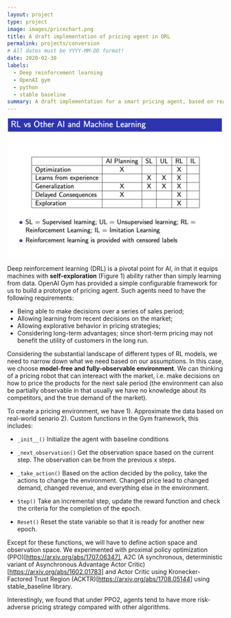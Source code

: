 ```yaml
---
layout: project
type: project
image: images/pricechart.png
title: A draft implementation of pricing agent in DRL
permalink: projects/conversion
# All dates must be YYYY-MM-DD format!
date: 2020-02-30
labels:
  - Deep reinforcement learning
  - OpenAI gym
  - python
  - stable baseline
summary: A draft implementation for a smart pricing agent, based on real-world data
---
```

<img class="ui medium right floated rounded image" src="../images/rl_1.png">

Deep reinforcement learning (DRL) is a pivotal point for AI, in that it equips machines with **self-exploration** (Figure 1) ability rather than simply learning from data. OpenAI Gym has provided a simple configurable framework for us to build a prototype of pricing agent. Such agents need to have the following requirements:

* Being able to make decisions over a series of sales period;
* Allowing learning from recent decisions on the market;
* Allowing explorative behavior in pricing strategies;
* Considering long-term advantages; since short-term pricing may not benefit the utility of customers in the long run.

Considering the substantial landscape of different types of RL models, we need to narrow down what we need based on our assumptions. In this case, we choose **model-free and fully-observable environment**. We can thinking of a pricing robot that can intereact with the market, i.e. make decisions on how to price the products for the next sale period (the environment can also be partially observable in that usually we have no knowledge about its competitors, and the true demand of the market). 

To create a pricing environment, we have 1). Approximate the data based on real-world senario 2). Custom functions in the Gym framework, this includes:

* `_init__()`
Initialize the agent with baseline conditions

* `_next_observation()`
Get the observation space based on the current step. The observation can be from the previous x steps.

 
* `_take_action()`
Based on the action decided by the policy, take the actions to change the environment. Changed price lead to changed demand, changed revenue, and everything else in the environment.


* `Step()`
Take an incremental step, update the reward function and check the criteria for the completion of the epoch.

 
* `Reset()`
Reset the state variable so that it is ready for another new epoch.

Except for these functions, we will have to define action space and observation space. We experimented with proximal policy optimization (PPO)[https://arxiv.org/abs/1707.06347], A2C (A synchronous, deterministic variant of Asynchronous Advantage Actor Critic)[https://arxiv.org/abs/1602.01783] and Actor Critic using Kronecker-Factored Trust Region (ACKTR)[https://arxiv.org/abs/1708.05144] using stable_baseline library.

Interestingly, we found that under PPO2, agents tend to have more risk-adverse pricing strategy compared with other algorithms.

